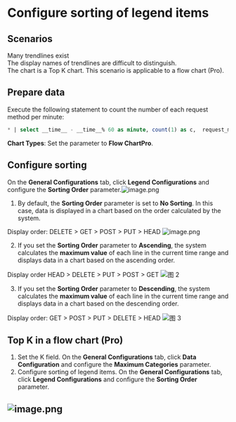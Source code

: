 # Configure sorting of legend items
## Scenarios
Many trendlines exist<br/>
The display names of trendlines are difficult to distinguish.<br/>
The chart is a Top K chart. This scenario is applicable to a flow chart (Pro).<br/>
## Prepare data
Execute the following statement to count the number of each request method per minute:
```sql
* | select __time__ - __time__% 60 as minute, count(1) as c,  request_method group by minute, request_method order by minute asc limit 100000
```
**Chart Types**: Set the parameter to **Flow ChartPro**.
## Configure sorting
On the **General Configurations** tab, click **Legend Configurations** and configure the **Sorting Order** parameter.![image.png](/img/src/visulization/generalDashbaord/legendSortOrder/9deeced2a67c376b48528b1e6ba632816160e197729c19fe9d0e9d7d95664e8a.png)

1. By default, the **Sorting Order** parameter is set to **No Sorting**. In this case, data is displayed in a chart based on the order calculated by the system.

Display order: DELETE > GET > POST > PUT > HEAD
![image.png](/img/src/visulization/generalDashbaord/legendSortOrder/d334f311f31f519056bacccaa776e1c8e902d101fd9cbadb80f0dfa8fa91a55c.png)

2. If you set the **Sorting Order** parameter to **Ascending**, the system calculates the **maximum value** of each line in the current time range and displays data in a chart based on the ascending order.

Display order HEAD > DELETE > PUT > POST > GET
![图 2](/img/src/visulization/generalDashbaord/legendSortOrder/74d7274be49fd1f9f913a1dfbcb08c3705061e52f2b2aad2c6ed6b30d84c679a.png)

3. If you set the **Sorting Order** parameter to **Descending**, the system calculates the **maximum value** of each line in the current time range and displays data in a chart based on the descending order.

Display order: GET > POST > PUT > DELETE > HEAD
![图 3](/img/src/visulization/generalDashbaord/legendSortOrder/a57dbff0a786c0372cdfd30b88f5bd4a52713e2787cc8231324fd69aeddc71fa.png)

## Top K in a flow chart (Pro)

1. Set the K field. On the **General Configurations** tab, click **Data Configuration** and configure the **Maximum Categories** parameter.
2. Configure sorting of legend items. On the **General Configurations** tab, click **Legend Configurations** and configure the **Sorting Order** parameter.
## ![image.png](/img/src/visulization/generalDashbaord/legendSortOrder/87ff82dbd53be25a1adc3961ed9779596e3f98ec30a03b77b28076dd63ec33ad.png)

